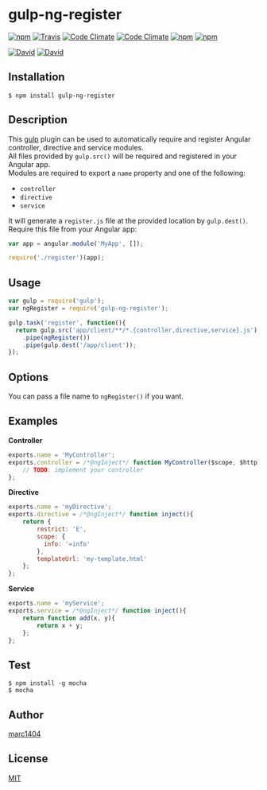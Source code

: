 # gulp-ng-register
[![npm](https://img.shields.io/npm/v/gulp-ng-register.svg?style=flat-square)](https://www.npmjs.com/package/gulp-ng-register)
[![Travis](https://img.shields.io/travis/marc1404/gulp-ng-register.svg?style=flat-square)](https://travis-ci.org/marc1404/gulp-ng-register)
[![Code Climate](https://img.shields.io/codeclimate/github/marc1404/gulp-ng-register.svg?style=flat-square)](https://codeclimate.com/github/marc1404/gulp-ng-register)
[![Code Climate](https://img.shields.io/codeclimate/coverage/github/marc1404/gulp-ng-register.svg?style=flat-square)](https://codeclimate.com/github/marc1404/gulp-ng-register/coverage)
[![npm](https://img.shields.io/npm/l/gulp-ng-register.svg?style=flat-square)](https://github.com/marc1404/gulp-ng-register/blob/master/LICENSE)
[![npm](https://img.shields.io/npm/dm/gulp-ng-register.svg?style=flat-square)](https://www.npmjs.com/package/gulp-ng-register)

[![David](https://img.shields.io/david/marc1404/gulp-ng-register.svg?style=flat-square)](https://github.com/marc1404/gulp-ng-register/blob/master/package.json)
[![David](https://img.shields.io/david/dev/marc1404/gulp-ng-register.svg?style=flat-square)](https://github.com/marc1404/gulp-ng-register/blob/master/package.json)

## Installation
```
$ npm install gulp-ng-register
```
  
## Description
This [gulp](https://www.npmjs.com/package/gulp) plugin can be used to automatically require and register Angular controller, directive and service modules.  
All files provided by ```gulp.src()``` will be required and registered in your Angular app.  
Modules are required to export a ```name``` property and one of the following:  
- ```controller```
- ```directive```
- ```service```

It will generate a ```register.js``` file at the provided location by ```gulp.dest()```.  
Require this file from your Angular app:  
```javascript
var app = angular.module('MyApp', []);

require('./register')(app);
```

## Usage
```javascript
var gulp = require('gulp');
var ngRegister = require('gulp-ng-register');

gulp.task('register', function(){
  return gulp.src('app/client/**/*.{controller,directive,service}.js')
    .pipe(ngRegister())
    .pipe(gulp.dest('/app/client'));
});
```
  
## Options
You can pass a file name to ```ngRegister()``` if you want.

## Examples
**Controller**
```javascript
exports.name = 'MyController';
exports.controller = /*@ngInject*/ function MyController($scope, $http){
	// TODO: implement your controller
};
```
  
**Directive**
```javascript
exports.name = 'myDirective';
exports.directive = /*@ngInject*/ function inject(){
	return {
		restrict: 'E',
	    scope: {
	      info: '=info'
	    },
	    templateUrl: 'my-template.html'
	};
};
```
  
**Service**
```javascript
exports.name = 'myService';
exports.service = /*@ngInject*/ function inject(){
	return function add(x, y){
		return x + y;
	};
};
```

## Test
```
$ npm install -g mocha  
$ mocha
```
  
## Author
[marc1404](https://github.com/marc1404)

## License
[MIT](https://github.com/marc1404/gulp-ng-register/blob/master/LICENSE)
